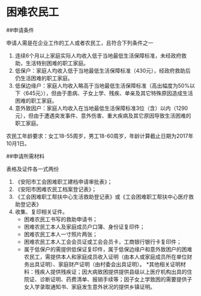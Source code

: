 # 困难农民工

##申请条件

申请人需是在企业工作的工人或者农民工，且符合下列条件之一  
1. 连续6个月以上家庭实际人均收入低于当地最低生活保障标准，未经政府救助，生活特别困难的职工家庭。
2. 低保户：家庭人均收入低于当地最低生活保障标准（430元），经政府救助后仍生活困难的职工家庭。
3. 低保边缘户：家庭人均收入略高于当地最低生活保障标准（高出幅度为50%以下〈645元〉），但由于患病、子女上学、残疾、单亲及其它特殊原因造成生活困难的职工家庭。
4. 意外致因户：家庭人均收入在当地最低生活保障标准3位（含）以内（1290元），但由于遭遇突发事件、意外伤害、重大疾病及其它原因导致生活困难的职工家庭。

农民工年龄要求：女工18-55周岁，男工18-60周岁，年龄计算截止日期为2017年10月1日。

##申请所需材料

表格及证件各一式两份  

1. 《安阳市工会困难职工建档申请审批表》；
2. 《安阳市困难农民工档案登记表》；
3. 《工会困难职工帮扶中心生活救助登记表》或《工会困难职工帮扶中心医疗救助登记表》     
4. 收集、复印相关证件。
	* 困难农民工书写的救助申请书；
	* 困难农民工本人及家庭成员户口簿、身份证复印件；
	* 困难农民工本人一寸照片两张；
	* 困难农民工本人工会会员证或工会会员卡，工商银行银行卡复印件；
	* 属于低保户的需提供低保证复印件，属于低保边缘户和意外致困户的困难农民工，需提供本人和家庭成员收入证明（由本人或家庭成员所在单位财务出具证明）、家庭财产证明（由村委会出具证明）。
	*其他相关证明材料：残疾人提供残疾证；因大病致困提供提供县级以上医疗机构出具的住院证、诊断证明、药费清单、报销手续等；因子女上学致困的需要提供子女入学录取通知书、家庭发生意外状况的提供乡镇证明。
